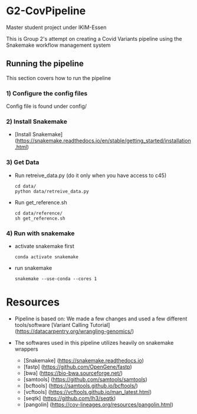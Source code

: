 # G2-CovPipeline
Master student project under IKIM-Essen

This is Group 2's attempt on creating a Covid Variants pipeline using the Snakemake workflow management system

## Running the pipeline
This section covers how to run the pipeline

### 1) Configure the config files
Config file is found under config/

### 2) Install Snakemake
- [Install Snakemake] (https://snakemake.readthedocs.io/en/stable/getting_started/installation.html)

### 3) Get Data
- Run retreive_data.py (do it only when you have access to c45)
    ```
    cd data/
    python data/retreive_data.py
    ```

- Run get_reference.sh
    ```
    cd data/reference/
    sh get_reference.sh
    ```
### 4) Run with snakemake 
- activate snakemake first
    ```
    conda activate snakemake
    ```

- run snakemake
    ```
    snakemake --use-conda --cores 1
    ```


# Resources
- Pipeline is based on:
    We made a few changes and used a few different tools/software
    [Variant Calling Tutorial] (https://datacarpentry.org/wrangling-genomics/)

- The softwares used in this pipeline utilizes heavily on snakemake wrappers
    - [Snakemake] (https://snakemake.readthedocs.io)
    - [fastp] (https://github.com/OpenGene/fastp)
    - [bwa] (https://bio-bwa.sourceforge.net/)
    - [samtools] (https://github.com/samtools/samtools)
    - [bcftools] (https://samtools.github.io/bcftools/)
    - [vcftools] (https://vcftools.github.io/man_latest.html)
    - [seqtk] (https://github.com/lh3/seqtk)
    - [pangolin] (https://cov-lineages.org/resources/pangolin.html)


